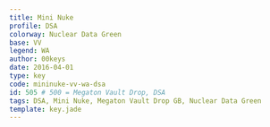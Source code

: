 ```yaml
---
title: Mini Nuke
profile: DSA
colorway: Nuclear Data Green
base: VV
legend: WA
author: 00keys
date: 2016-04-01
type: key
code: mininuke-vv-wa-dsa
id: 505 # 500 = Megaton Vault Drop, DSA
tags: DSA, Mini Nuke, Megaton Vault Drop GB, Nuclear Data Green
template: key.jade
---
```


<span class="more"> 


